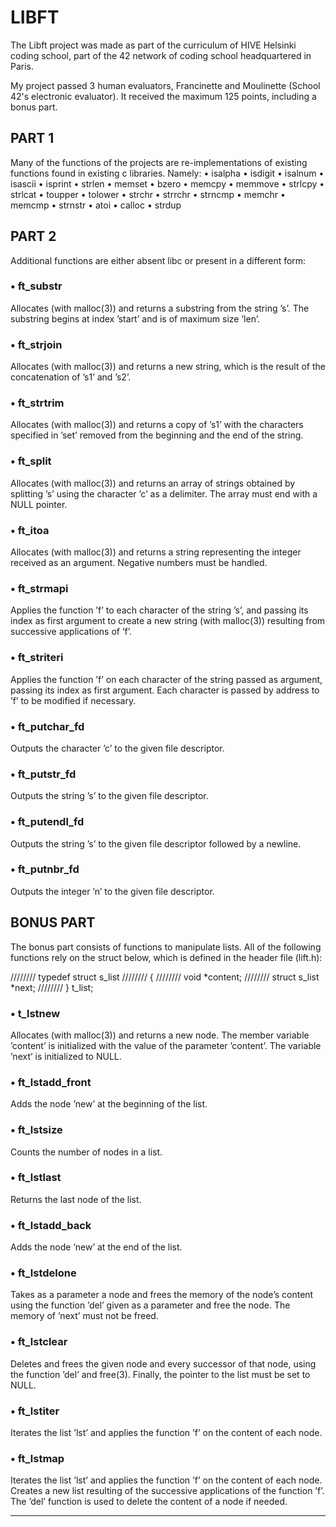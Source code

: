 # LIBFT

The Libft project was made as part of the curriculum of HIVE Helsinki coding school, part of the 42 network of coding school headquartered in Paris.

My project passed 3 human evaluators, Francinette and Moulinette (School 42's electronic evaluator).
It received the maximum 125 points, including a bonus part.

## PART 1
Many of the functions of the projects are re-implementations of existing functions found in existing c libraries.  Namely:
• isalpha 
• isdigit 
• isalnum 
• isascii 
• isprint 
• strlen 
• memset 
• bzero
• memcpy 
• memmove 
• strlcpy 
• strlcat
• toupper 
• tolower 
• strchr 
• strrchr 
• strncmp 
• memchr 
• memcmp 
• strnstr 
• atoi
• calloc 
• strdup


## PART 2
Additional functions are either absent libc or present in a different form:
### • ft_substrAllocates (with malloc(3)) and returns a substring
from the string ’s’.
The substring begins at index ’start’ and is of
maximum size ’len’.
### • ft_strjoinAllocates (with malloc(3)) and returns a new
string, which is the result of the concatenation
of ’s1’ and ’s2’.


### • ft_strtrimAllocates (with malloc(3)) and returns a copy of
’s1’ with the characters specified in ’set’ removed
from the beginning and the end of the string.### • ft_splitAllocates (with malloc(3)) and returns an array
of strings obtained by splitting ’s’ using the
character ’c’ as a delimiter.  The array must end
with a NULL pointer.### • ft_itoaAllocates (with malloc(3)) and returns a string
representing the integer received as an argument.
Negative numbers must be handled.


### • ft_strmapiApplies the function ’f’ to each character of the
string ’s’, and passing its index as first argument
to create a new string (with malloc(3)) resulting
from successive applications of ’f’.

### • ft_striteriApplies the function ’f’ on each character of
the string passed as argument, passing its index
as first argument.  Each character is passed by
address to ’f’ to be modified if necessary.### • ft_putchar_fdOutputs the character ’c’ to the given file
descriptor.


### • ft_putstr_fdOutputs the string ’s’ to the given file
descriptor.
### • ft_putendl_fd
Outputs the string ’s’ to the given file descriptor
followed by a newline.### • ft_putnbr_fdOutputs the integer ’n’ to the given file
descriptor.



## BONUS PART
The bonus part consists of functions to manipulate lists. All of the following functions rely on the struct below, which is defined in the header file (lift.h):

//////// typedef struct s_list
//////// {
////////   	void			*content;
////////	     struct s_list	*next;
//////// }					t_list;


### • t_lstnewAllocates (with malloc(3)) and returns a new node.
The member variable ’content’ is initialized with
the value of the parameter ’content’.  The variable
’next’ is initialized to NULL.### • ft_lstadd_frontAdds the node ’new’ at the beginning of the list.### • ft_lstsizeCounts the number of nodes in a list.### • ft_lstlastReturns the last node of the list.


### • ft_lstadd_backAdds the node ’new’ at the end of the list.### • ft_lstdeloneTakes as a parameter a node and frees the memory of
the node’s content using the function ’del’ given
as a parameter and free the node.  The memory of
’next’ must not be freed.### • ft_lstclearDeletes and frees the given node and every
successor of that node, using the function ’del’
and free(3).
Finally, the pointer to the list must be set to
NULL.


### • ft_lstiterIterates the list ’lst’ and applies the function
’f’ on the content of each node.

### • ft_lstmapIterates the list ’lst’ and applies the function
’f’ on the content of each node.  Creates a new
list resulting of the successive applications of
the function ’f’.  The ’del’ function is used to
delete the content of a node if needed.

* * *